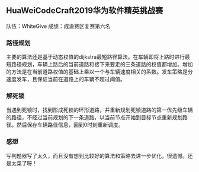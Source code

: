 ## HuaWeiCodeCraft2019华为软件精英挑战赛
队伍：WhiteGive 成绩：成渝赛区复赛第六名
### 路径规划
  主要的算法还是基于动态权值的dijkstra最短路径算法。在车辆即将上路时进行最短路径规划，车辆上路后的当前道路和接下来要走的三条道路的权值都增加。增加的方法是在当前道路权值的基础上乘以一个与车辆速度相关的系数。发车策略是分速度发车，且保证当前在道路上的车辆不超过阈值。
### 解死锁
  当遇到死锁时，找到形成死锁的环形道路，并重新规划死锁道路的第一优先级车辆的路径，不经过当前规划的下一条道路，以当前节点开始到目标节点重新规划路径。然后保存车辆路径信息，回到0时刻重新调度。
### 感想
  写判题器写了太久，而且没有想到比较好的算法和策略去进一步优化，很遗憾。还是太菜了呀！
